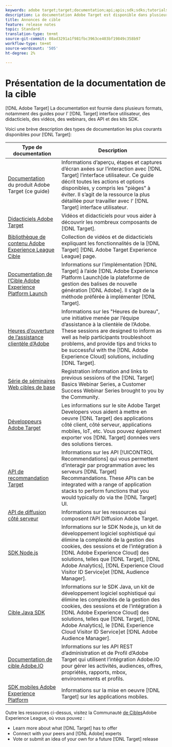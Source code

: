 ```yaml
---
keywords: adobe target;target;documentation;api;apis;sdk;sdks;tutorials;doc;documentation
description: La documentation Adobe Target est disponible dans plusieurs formats, y compris des aperçus, des didacticiels et des guides pour l’interface utilisateur, les SDK et les API.
title: Annonces de cible
feature: release notes
topic: Standard
translation-type: tm+mt
source-git-commit: 08ad3291a1f981fbc3963ce403bf19849c358b97
workflow-type: tm+mt
source-wordcount: '505'
ht-degree: 2%

---
```



# Présentation de la documentation de la cible

[!DNL Adobe Target] La documentation est fournie dans plusieurs formats, notamment des guides pour l’ [!DNL Target] interface utilisateur, des didacticiels, des vidéos, des webinars, des API et des kits SDK.

Voici une brève description des types de documentation les plus courants disponibles pour [!DNL Target]:

| Type de documentation | Description |
| --- | --- |
| [Documentation](/help/target-home.md)<br>du produit Adobe Target (ce guide) | Informations d’aperçu, étapes et captures d’écran axées sur l’interaction avec [!DNL Target] l’interface utilisateur. Ce guide décrit toutes les actions et options disponibles, y compris les &quot;pièges&quot; à éviter. Il s’agit de la ressource la plus détaillée pour travailler avec l’ [!DNL Target] interface utilisateur. |
| [Didacticiels Adobe Target](https://docs.adobe.com/content/help/en/target-learn/tutorials/overview.html) | Vidéos et didacticiels pour vous aider à découvrir les nombreux composants de [!DNL Target]. |
| [Bibliothèque de contenu Adobe Experience League Cible](https://guided.adobe.com/#recommended/solutions/target) | Collection de vidéos et de didacticiels expliquant les fonctionnalités de la [!DNL Target] [!DNL Adobe Target Experience League] page. |
| [Documentation de l’Cible Adobe Experience Platform Launch](/help/c-implementing-target/c-implementing-target-for-client-side-web/how-to-deployatjs/cmp-implementing-target-using-adobe-launch.md) | Informations sur l’implémentation [!DNL Target] à l’aide [!DNL Adobe Experience Platform Launch]de la plateforme de gestion des balises de nouvelle génération [!DNL Adobe]. Il s’agit de la méthode préférée à implémenter [!DNL Target]. |
| [Heures d’ouverture de l’assistance clientèle d’Adobe](/help/cmp-resources-and-contact-information.md#concept_58EA30379D3B48C4848BA2A8C464A5B7) | Informations sur les &quot;Heures de bureau&quot;, une initiative menée par l’équipe d’assistance à la clientèle de l’Adobe. These sessions are designed to inform as well as help participants troubleshoot problems, and provide tips and tricks to be successful with the [!DNL Adobe Experience Cloud] solutions, including [!DNL Target]. |
| [Série de séminaires Web cibles de base](https://landing.adobe.com/acs/2018/na/adobe-target/registration.html) | Registration information and links to previous sessions of the [!DNL Target] Basics Webinar Series, a Customer Success Webinar Series brought to you by the Community. |
| [Développeurs Adobe Target](http://developers.adobetarget.com/) | Les informations sur le site Adobe Target Developers vous aident à mettre en oeuvre [!DNL Target] des applications côté client, côté serveur, applications mobiles, IoT, etc. Vous pouvez également exporter vos [!DNL Target] données vers des solutions tierces. |
| [API de recommandation Target](https://developers.adobetarget.com/api/recommendations/) | Informations sur les API [!UICONTROL Recommendations] qui vous permettent d’interagir par programmation avec les serveurs [!DNL Target] Recommandations. These APIs can be integrated with a range of application stacks to perform functions that you would typically do via the [!DNL Target] UI. |
| [API de diffusion côté serveur](https://developers.adobetarget.com/api/delivery-api/) | Informations sur les ressources qui composent l’API Diffusion Adobe Target. |
| [SDK Node.js](https://github.com/adobe/target-nodejs-sdk) | Informations sur le SDK Node.js, un kit de développement logiciel sophistiqué qui élimine la complexité de la gestion des cookies, des sessions et de l’intégration à [!DNL Adobe Experience Cloud] des solutions, telles que [!DNL Target], [!DNL Adobe Analytics], [!DNL Experience Cloud Visitor ID Service]et [!DNL Audience Manager]. |
| [Cible Java SDK](https://github.com/adobe/target-java-sdk) | Informations sur le SDK Java, un kit de développement logiciel sophistiqué qui élimine les complexités de la gestion des cookies, des sessions et de l’intégration à [!DNL Adobe Experience Cloud] des solutions, telles que [!DNL Target], [!DNL Adobe Analytics], le [!DNL Experience Cloud Visitor ID Service]et [!DNL Adobe Audience Manager]. |
| [Documentation de cible Adobe.IO](http://developers.adobetarget.com/api/#introduction) | Informations sur les API REST d’administration et de Profil d’Adobe Target qui utilisent l’intégration Adobe.IO pour gérer les activités, audiences, offres, propriétés, rapports, mbox, environnements et profils. |
| [SDK mobiles Adobe Experience Platform](https://aep-sdks.gitbook.io/docs/using-mobile-extensions/adobe-target) | Informations sur la mise en oeuvre [!DNL Target] sur les applications mobiles. |

Outre les ressources ci-dessus, visitez la Communauté [de Cibles](https://experienceleaguecommunities.adobe.com/t5/adobe-target/ct-p/adobe-target-community)Adobe Experience League, où vous pouvez :

* Learn more about what [!DNL Target] has to offer
* Connect with your peers and [!DNL Adobe] experts
* Vote or submit an idea of your own for a future [!DNL Target] release